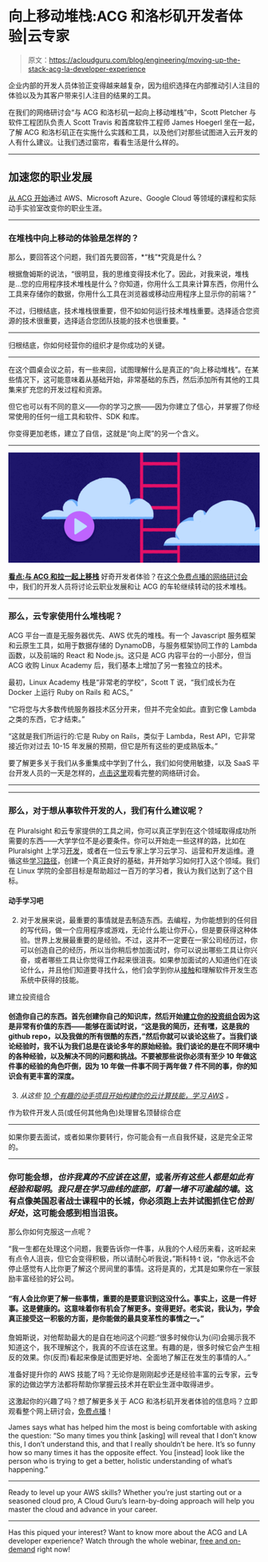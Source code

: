 # 向上移动堆栈:ACG 和洛杉矶开发者体验|云专家

> 原文：<https://acloudguru.com/blog/engineering/moving-up-the-stack-acg-la-developer-experience>

企业内部的开发人员体验正变得越来越复杂，因为组织选择在内部推动引人注目的体验以及为其客户带来引人注目的结果的工具。

在我们的网络研讨会“与 ACG 和洛杉矶一起向上移动堆栈”中，Scott Pletcher 与软件工程团队负责人 Scott Travis 和首席软件工程师 James Hoegerl 坐在一起，了解 ACG 和洛杉矶正在实施什么实践和工具，以及他们对那些试图进入云开发的人有什么建议。让我们透过窗帘，看看生活是什么样的。

* * *

## 加速您的职业发展

[从 ACG 开始](https://acloudguru.com/pricing)通过 AWS、Microsoft Azure、Google Cloud 等领域的课程和实际动手实验室改变你的职业生涯。

* * *

### 在堆栈中向上移动的体验是怎样的？

那么，要回答这个问题，我们首先要回答，*“栈”*究竟是什么？

根据詹姆斯的说法，“很明显，我的思维变得技术化了。因此，对我来说，堆栈是…您的应用程序技术堆栈是什么？你知道，你用什么工具来计算东西，你用什么工具来存储你的数据，你用什么工具在浏览器或移动应用程序上显示你的前端？”

不过，归根结底，技术堆栈很重要，但不如如何运行技术堆栈重要。选择适合您资源的技术很重要，选择适合您团队技能的技术也很重要。"

* * *

归根结底，你如何经营你的组织才是你成功的关键。

* * *

在这个圆桌会议之前，有一些来回，试图理解什么是真正的“向上移动堆栈”。在某些情况下，这可能意味着从基础开始，非常基础的东西，然后添加所有其他的工具集来扩充您的开发过程和资源。

但它也可以有不同的意义——你的学习之旅——因为你建立了信心，并掌握了你经常使用的任何一组工具和软件、SDK 和库。

你变得更加老练，建立了自信，这就是“向上爬”的另一个含义。

* * *

![](img/d4c74eb420872f07b67482e241497727.png)

[**看点:与 ACG 和拉一起上移栈**](https://acloudguru.com/content/moving-up-the-stack)
好奇开发者体验？在[这个免费点播的网络研讨会](https://acloudguru.com/content/moving-up-the-stack)中，我们的开发人员将讨论云职业发展和让 ACG 的车轮继续转动的技术堆栈。

* * *

### 那么，云专家使用什么堆栈呢？

ACG 平台一直是无服务器优先、AWS 优先的堆栈。有一个 Javascript 服务框架和云原生工具，如用于数据存储的 DynamoDB，与服务框架协同工作的 Lambda 函数，以及前端的 React 和 Node.js。这只是 ACG 内容平台的一小部分，但当 ACG 收购 Linux Academy 后，我们基本上增加了另一套独立的技术。

最初，Linux Academy 栈是“非常老的学校”，Scott T 说，“我们成长为在 Docker 上运行 Ruby on Rails 和 ACS。”

“它将您与大多数传统服务器技术区分开来，但并不完全如此。直到它像 Lambda 之类的东西，它才结束。”

“这就是我们所运行的:它是 Ruby on Rails，类似于 Lambda，Rest API，它非常接近你对过去 10-15 年发展的预期，但它是所有这些的更成熟版本。”

要了解更多关于我们从多重集成中学到了什么，我们如何使用敏捷，以及 SaaS 平台开发人员的一天是怎样的，[点击这里](https://acloudguru.com/content/moving-up-the-stack)观看完整的网络研讨会。

* * *

* * *

### 那么，对于想从事软件开发的人，我们有什么建议呢？

#### 

在 Pluralsight 和云专家提供的工具之间，你可以真正学到在这个领域取得成功所需要的东西——大学学位不是必要条件。你可以开始走一些这样的路，比如在 Pluralsight 上学习[开发](https://www.pluralsight.com/product/paths/development)，或者在一位云专家上学习云学习、运营和开发运维。遵循这些[学习路径](https://acloudguru.com/learning-paths)，创建一个真正良好的基础，并开始学习如何打入这个领域。我们在 Linux 学院的全部目标是帮助超过一百万的学习者，我认为我们达到了这个目标。

#### 动手学习吧

2.  对于发展来说，最重要的事情就是去制造东西。去编程，为你能想到的任何目的写代码，做一个应用程序或游戏，无论什么能让你开心，但是要获得这种体验。世界上发展最重要的是经验。不过，这并不一定要在一家公司经历过，你可以创造自己的经历，所以当你稍后参加面试时，你可以说出哪些工具让你兴奋，或者哪些工具让你觉得工作起来很沮丧。如果参加面试的人知道他们在谈论什么，并且他们知道要寻找什么，他们会学到你从[接触](https://acloudguru.com/platform/labs)和理解软件开发生态系统中获得的技能。

建立投资组合

#### 创造你自己的东西。首先创建你自己的知识库，然后开始[建立你的投资组合](https://acloudguru.com/blog/engineering/cloud-portfolio-challenge-load-balancing-and-content-delivery-network)因为这是非常有价值的东西——能够在面试时说，“这是我的简历，还有嘿，这是我的 github repo，以及我做的所有很酷的东西，”然后你就可以谈论这些了。当我们谈论经验时，我不认为我们总是在谈论多年的原始经验。我们谈论的是在不同环境中的各种经验，以及解决不同的问题和挑战。不要被那些说你必须有至少 10 年做这件事的经验的角色吓倒，因为 10 年做一件事不同于两年做 7 件不同的事，你的知识会有更丰富的深度。

3.  *从这些 [10 个有趣的动手项目开始构建你的云计算技能，学习 AWS](https://acloudguru.com/blog/engineering/10-fun-hands-on-projects-to-learn-aws) 。*

作为软件开发人员(或任何其他角色)处理冒名顶替综合症

* * *

如果你要去面试，或者如果你要转行，你可能会有一点自我怀疑，这是完全正常的。

* * *

### 你可能会想，*也许我真的不应该在这里*，或者*所有这些人都是如此有经验和聪明*。*我只是在学习曲线的底部，盯着一堵不可逾越的墙*。这有点像美国忍者战士课程中的长城，你必须跑上去并试图抓住它*恰到好处*，这可能会感到相当沮丧。

那么你如何克服这一点呢？

“我一生都在处理这个问题，我要告诉你一件事，从我的个人经历来看，这听起来有点令人沮丧，但它会变得积极，所以请耐心听我说，”斯科特·t 说，“你永远不会停止感觉有人比你更了解这个房间里的事情。这将是真的，尤其是如果你在一家鼓励丰富经验的好公司。

#### “有人会比你更了解一些事情，重要的是要意识到这没什么。事实上，这是一件好事。这是健康的。这意味着你有机会了解更多。变得更好。老实说，我认为，学会真正接受这一积极的方面，是你能做的最具变革性的事情之一。”

詹姆斯说，对他帮助最大的是自在地问这个问题:“很多时候你认为(问)会揭示我不知道这个，我不理解这个，我真的不应该在这里。有趣的是，很多时候它会产生相反的效果。你(反而)看起来像是试图更好地、全面地了解正在发生的事情的人。”

准备好提升你的 AWS 技能了吗？无论你是刚刚起步还是经验丰富的云专家，云专家的边做边学方法都将帮助你掌握云技术并在职业生涯中取得进步。

这激起你的兴趣了吗？想了解更多关于 ACG 和洛杉矶开发者体验的信息吗？立即观看整个网上研讨会，[免费点播](https://acloudguru.com/content/moving-up-the-stack)！

James says what has helped him the most is being comfortable with asking the question: “So many times you think [asking] will reveal that I don’t know this, I don’t understand this, and that I really shouldn’t be here. It’s so funny how so many times it has the opposite effect. You [instead] look like the person who is trying to get a better, holistic understanding of what’s happening.”

* * *

Ready to level up your AWS skills? Whether you’re just starting out or a seasoned cloud pro, A Cloud Guru’s learn-by-doing approach will help you master the cloud and advance in your career.

* * *

Has this piqued your interest? Want to know more about the ACG and LA developer experience? Watch through the whole webinar, [free and on-demand](https://acloudguru.com/content/moving-up-the-stack) right now!